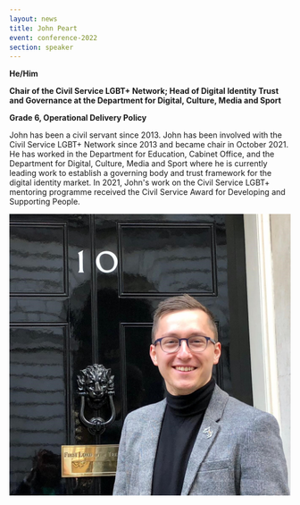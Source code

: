 ```yaml
---
layout: news
title: John Peart
event: conference-2022
section: speaker
---
```

**He/Him**

**Chair of the Civil Service LGBT+ Network; Head of Digital Identity Trust and Governance at the Department for Digital, Culture, Media and Sport**

**Grade 6, Operational Delivery Policy** 

John has been a civil servant since 2013. John has been involved with the Civil Service LGBT+ Network since 2013 and became chair in October 2021. He has worked in the Department for Education, Cabinet Office, and the Department for Digital, Culture, Media and Sport where he is currently leading work to establish a governing body and trust framework for the digital identity market. In 2021, John's work on the Civil Service LGBT+ mentoring programme received the Civil Service Award for Developing and Supporting People.

![](/assets/images/uploads/john_peart.jpeg)